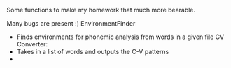 Some functions to make my homework that much more bearable. 

Many bugs are present :)
EnvironmentFinder 
  - Finds environments for phonemic analysis from words in a given file
CV Converter:
  - Takes in a list of words and outputs the C-V patterns
  - 
